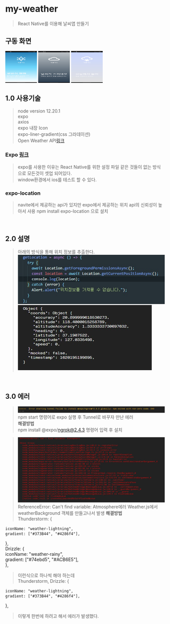 # my-weather

> React Native를 이용해 날씨앱 만들기

## 구동 화면

<img src = "./images/run_01.jpg" width="100" height="100">
<img src = "./images/run_02.jpg" width="100" height="100">
<img src = "./images/run_03.jpg" width="100" height="100">

<br>

## 1.0 사용기술

> node version 12.20.1  
> expo  
> axios  
> expo 내장 Icon  
> expo-liner-gradient(css 그라데이션)  
> Open Weather API[링크](https://openweathermap.org/api)

### Expo [링크](https://docs.expo.io/)

> expo를 사용한 이유는 React Native를 위한 설정 파일 같은 것들이 없는 방식으로 모든것이 셋업 되어있다.  
> window환경에서 ios를 테스트 할 수 있다.

### expo-location

> navite에서 제공하는 api가 있지만 expo에서 제공하는 위치 api의 신뢰성이 높아서 사용
> npm install expo-location 으로 설치

<br>

## 2.0 설명

> 아래의 방식을 통해 위치 정보를 추출한다.
> ![img](./images/location_code.jpg)  
> ![img](./images/location_log.jpg)

<br>

## 3.0 에러

> ![img](./images/error_01.jpg)  
> npm start 명령어로 expo 실행 후 Tunnel로 바꾸자 만난 에러  
> **해결방법**  
> npm install @expo/ngrok@2.4.3 명령어 입력 후 설치

> ![img](./images/error_02.jpg)  
> ReferenceError: Can't find variable: Atmosphere에러
> Weather.js에서 weatherBackground 객체를 만들고나서 발생
> **해결방법**  
> Thunderstorm: {

    iconName: "weather-lightning",
    gradient: ["#373B44", "#4286f4"],

},  
 Drizzle: {  
 iconName: "weather-rainy",  
 gradient: ["#74ebd5", "#ACB6E5"],  
 },

> 이런식으로 하나씩 해야 하는데  
> Thunderstorm, Drizzle: {

    iconName: "weather-lightning",
    gradient: ["#373B44", "#4286f4"],

},

> 이렇게 한번에 하려고 해서 에러가 발생했다.
